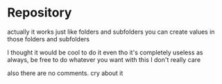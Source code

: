 # Repository
actually it works just like folders and subfolders
you can create values in those folders and subfolders

I thought it would be cool to do it even tho it's completely useless
as always, be free to do whatever you want with this I don't really care

also there are no comments. cry about it

